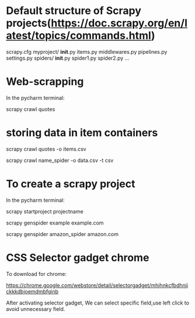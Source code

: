 # Default structure of Scrapy projects(https://doc.scrapy.org/en/latest/topics/commands.html)
scrapy.cfg
myproject/
    __init__.py
    items.py
    middlewares.py
    pipelines.py
    settings.py
    spiders/
        __init__.py
        spider1.py
        spider2.py
        ...
        

# Web-scrapping
In the pycharm terminal:

scrapy crawl quotes

# storing data in item containers

scrapy crawl quotes -o items.csv

scrapy crawl name_spider -o data.csv -t csv


# To create a scrapy project

In the pycharm terminal:

scrapy startproject projectname

scrapy genspider example example.com

scrapy genspider amazon_spider  amazon.com

# CSS Selector gadget chrome

To download for chrome:

https://chrome.google.com/webstore/detail/selectorgadget/mhjhnkcfbdhnjickkkdbjoemdmbfginb

After activating selector gadget, We can select specific field,use left click to avoid unnecessary field.
